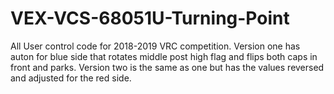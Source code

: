 # VEX-VCS-68051U-Turning-Point
All User control code for 2018-2019 VRC competition.
Version one has auton for blue side that rotates middle post high flag and flips both caps in front and parks.
Version two is the same as one but has the values reversed and adjusted for the red side.
